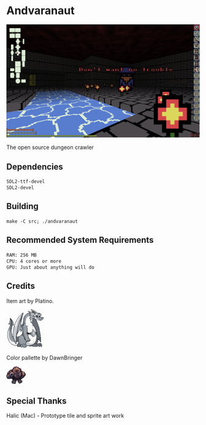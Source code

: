 # Andvaranaut
![](art/screenshots/2018-09-30-082507_1024x600_scrot.png)

The open source dungeon crawler

## Dependencies
    SDL2-ttf-devel
    SDL2-devel

## Building
    make -C src; ./andvaranaut

## Recommended System Requirements
    RAM: 256 MB
    CPU: 4 cores or more
    GPU: Just about anything will do

## Credits
Item art by Platino.

![](art/screenshots/platino.png)

Color pallette by DawnBringer

![](art/screenshots/bigfoot_v3.png)

## Special Thanks
Halic (Mac) - Prototype tile and sprite art work
